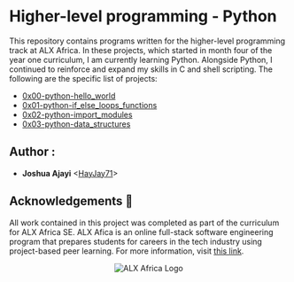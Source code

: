 # Higher-level programming - Python

This repository contains programs written for the higher-level programming
track at ALX Africa. In these projects, which started in month 
four of the year one curriculum, I am currently learning Python.
Alongside Python, I continued to reinforce and expand my skills in C and shell
scripting. The following are the specific list of projects:

* [0x00-python-hello_world](./0x00-python-hello_world)
* [0x01-python-if_else_loops_functions](./0x01-python-if_else_loops_functions)
* [0x02-python-import_modules](./0x02-python-import_modules)
* [0x03-python-data_structures](./0x03-python-data_structures)

## Author :

* **Joshua Ajayi** <[HayJay71](https://www.linkedin.com/in/hayjay71/)>

## Acknowledgements :pray:

All work contained in this project was completed as part of the curriculum for
ALX Africa SE. ALX Afica is an online full-stack software
engineering program that prepares students for careers in the tech industry
using project-based peer learning. For more information, visit
[this link](https://www.alxafrica.com//).

<p align="center">
  <img src="http://www.alxafrica.com/wp-content/uploads/2022/01/header-logo.png"
       alt="ALX Africa Logo"
  >
</p>
